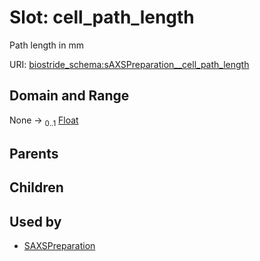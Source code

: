 
# Slot: cell_path_length

Path length in mm

URI: [biostride_schema:sAXSPreparation__cell_path_length](https://w3id.org/biostride/schema/sAXSPreparation__cell_path_length)


## Domain and Range

None &#8594;  <sub>0..1</sub> [Float](types/Float.md)

## Parents


## Children


## Used by

 * [SAXSPreparation](SAXSPreparation.md)

